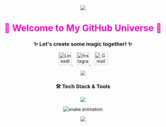 <!-- Header RGB Gradient -->
<p align="center">
  <img src="https://capsule-render.vercel.app/api?type=waving&color=FF00CC,333399&height=120&section=header&text=Hi%20there!%20👋&fontSize=35&fontColor=ffffff&animation=twinkling" />
</p>

<!-- Title -->
<h1 align="center" style="color:#FF00CC;">🌈 Welcome to My GitHub Universe 🌌</h1>
<h3 align="center">✨ Let's create some magic together! ✨</h3>

<!-- Social Links with glow effect -->
<p align="center">
  <a href="http://linkedin.com/in/hieu-thai-huynh-63a942265" target="_blank">
    <img alt="LinkedIn" height="40" src="https://cdn.jsdelivr.net/gh/devicons/devicon/icons/linkedin/linkedin-original.svg" />
  </a>
  &nbsp;&nbsp;
  <a href="https://www.instagram.com/hh_thai/" target="_blank">
    <img alt="Instagram" height="40" src="https://cdn-icons-png.flaticon.com/512/174/174855.png" />
  </a>
  &nbsp;&nbsp;
  <a href="mailto:hhthai2002@gmail.com" target="_blank">
    <img alt="Gmail" height="40" src="https://cdn-icons-png.flaticon.com/512/281/281769.png" />
  </a>
</p>

<!-- Typing Animation with Rainbow Text -->
<p align="center">
  <img src="https://readme-typing-svg.demolab.com?font=Fira+Code&size=25&pause=1000&color=FF00CC&center=true&vCenter=true&width=700&lines=🚀+Software+Engineer+from+FPT+University;💡+Creative+Coding+Enthusiast;🌐+Let%27s+Build+the+Future+Together!" />
</p>

<!-- Tech Stack - Neon Glow Icons -->
<h3 align="center">🛠️ Tech Stack & Tools</h3>
<p align="center">
  <img src="https://skillicons.dev/icons?i=java,spring,dotnet,js,ts,html,css,react,nextjs,nodejs,azure,figma&theme=light" />
</p>

<!-- GitHub Snake Animation RGB style -->
<p align="center">
  <img src="https://github.com/eagrundy/eagrundy/blob/output/github-contribution-grid-snake.svg" alt="snake animation" />
</p>

<!-- Footer with RGB Line -->
<p align="center">
  <img src="https://capsule-render.vercel.app/api?type=waving&color=333399,FF00CC&height=120&section=footer" />
</p>
